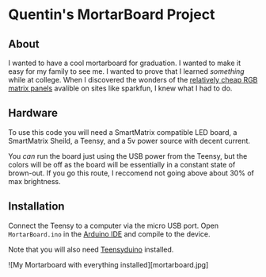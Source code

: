 # Quentin's MortarBoard Project

## About

I wanted to have a cool mortarboard for graduation. I wanted to make it easy for my family to see me. I wanted to prove that I learned _something_ while at college. When I 
discovered the wonders of the [relatively cheap RGB matrix panels][1] avalible on sites like sparkfun, I knew what I had to do.

[1]:https://www.sparkfun.com/products/14824

## Hardware

To use this code you will need a SmartMatrix compatible LED board, a SmartMatrix Sheild, a Teensy, and 
a 5v power source with decent current.

You _can_ run the board just using the USB power from the Teensy, but the colors will be off as the 
board will be essentially in a constant state of brown-out. If you go this route, I reccomend not going 
above about 30% of max brightness.


## Installation
Connect the Teensy to a computer via the micro USB port. Open `MortarBoard.ino` in the [Arduino IDE][2] and compile to the device.

Note that you will also need [Teensyduino][3] installed.


[2]:https://www.arduino.cc/en/Main/Software
[3]:https://www.pjrc.com/teensy/td_download.html


![My Mortarboard with everything installed][mortarboard.jpg]